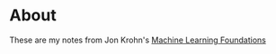 # About
These are my notes from Jon Krohn's [Machine Learning Foundations](https://github.com/jonkrohn/ML-foundations)